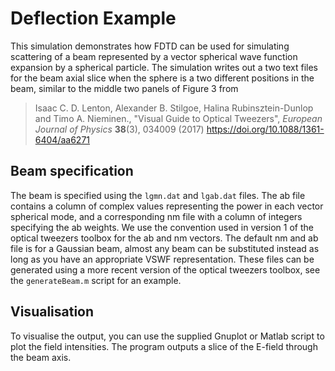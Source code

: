 
Deflection Example
==================

This simulation demonstrates how FDTD can be used for simulating scattering
of a beam represented by a vector spherical wave function expansion
by a spherical particle.
The simulation writes out a two text files for the beam axial slice
when the sphere is a two different positions in the beam, similar
to the middle two panels of Figure 3 from

> Isaac C. D. Lenton, Alexander B. Stilgoe, Halina Rubinsztein-Dunlop
> and Timo A. Nieminen., "Visual Guide to Optical Tweezers",
> *European Journal of Physics* **38**(3), 034009 (2017)
> https://doi.org/10.1088/1361-6404/aa6271

Beam specification
------------------

The beam is specified using the `lgmn.dat` and `lgab.dat` files.
The ab file contains a column of complex values representing the
power in each vector spherical mode, and a corresponding nm file
with a column of integers specifying the ab weights.
We use the convention used in version 1 of the optical tweezers toolbox
for the ab and nm vectors.
The default nm and ab file is for a Gaussian beam, almost any beam can
be substituted instead as long as you have an appropriate VSWF representation.
These files can be generated using a more recent version of the optical
tweezers toolbox, see the `generateBeam.m` script for an example.

Visualisation
-------------

To visualise the output, you can use the supplied Gnuplot or
Matlab script to plot the field intensities.
The program outputs a slice of the E-field through the beam axis.

